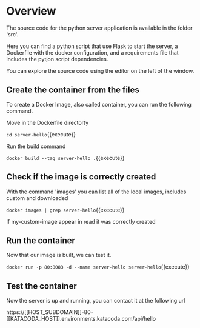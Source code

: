 # Overview
The source code for the python server application is available in the folder 'src'. 

Here you can find a python script that use Flask to start the server, a Dockerfile with the docker configuration, and a requirements file that includes the pytjon script dependencies.

You can explore the source code using the editor on the left of the window.

## Create the container from the files

To create a Docker Image, also called container, you can run the following command.

Move in the Dockerfile directorty

`cd server-hello`{{execute}}

Run the build command

`docker build --tag server-hello .`{{execute}}

## Check if the image is correctly created

With the command 'images' you can list all of the local images, includes custom and downloaded

`docker images | grep server-hello`{{execute}}

If my-custom-image appear in read it was correctly created

## Run the container

Now that our image is built, we can test it.

`docker run -p 80:8083 -d --name server-hello server-hello`{{execute}}

## Test the container

Now the server is up and running, you can contact it at the following url

https://[[HOST_SUBDOMAIN]]-80-[[KATACODA_HOST]].environments.katacoda.com/api/hello